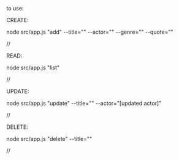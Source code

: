 to use:

CREATE:

node src/app.js "add" --title="" --actor="" --genre="" --quote=""

//

READ:

node src/app.js "list"

//

UPDATE:

node src/app.js "update" --title="" --actor="[updated actor]"

//

DELETE:

node src/app.js "delete" --title=""


// 
